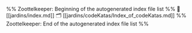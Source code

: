 %% Zoottelkeeper: Beginning of the autogenerated index file list  %%
📄 [[jardins/index.md]]
🗂️ [[jardins/codeKatas/Index_of_codeKatas.md]]
%% Zoottelkeeper: End of the autogenerated index file list  %%
